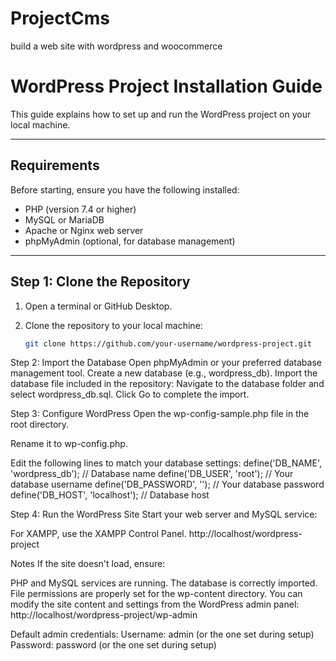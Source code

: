 # ProjectCms
 build a web site with wordpress and woocommerce
# WordPress Project Installation Guide

This guide explains how to set up and run the WordPress project on your local machine.

---

## **Requirements**
Before starting, ensure you have the following installed:
- PHP (version 7.4 or higher)
- MySQL or MariaDB
- Apache or Nginx web server
- phpMyAdmin (optional, for database management)

---

## **Step 1: Clone the Repository**
1. Open a terminal or GitHub Desktop.
2. Clone the repository to your local machine:

   ```bash
   git clone https://github.com/your-username/wordpress-project.git

Step 2: Import the Database
Open phpMyAdmin or your preferred database management tool.
Create a new database (e.g., wordpress_db).
Import the database file included in the repository:
Navigate to the database folder and select wordpress_db.sql.
Click Go to complete the import.

Step 3: Configure WordPress
Open the wp-config-sample.php file in the root directory.

Rename it to wp-config.php.

Edit the following lines to match your database settings:
define('DB_NAME', 'wordpress_db'); // Database name
define('DB_USER', 'root');        // Your database username
define('DB_PASSWORD', '');        // Your database password
define('DB_HOST', 'localhost');   // Database host

Step 4: Run the WordPress Site
Start your web server and MySQL service:

For XAMPP, use the XAMPP Control Panel.
http://localhost/wordpress-project

Notes
If the site doesn't load, ensure:

PHP and MySQL services are running.
The database is correctly imported.
File permissions are properly set for the wp-content directory.
You can modify the site content and settings from the WordPress admin panel:
http://localhost/wordpress-project/wp-admin

Default admin credentials:
Username: admin (or the one set during setup)
Password: password (or the one set during setup)
